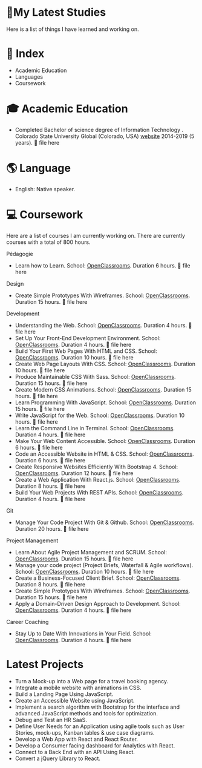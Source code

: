 #  🎒My Latest Studies

  Here is a list of things I have learned and working on. 




# 📄 Index

- Academic Education
- Languages 
- Coursework





# 🎓 Academic Education

- Completed Bachelor of science degree of Information Technology . Colorado State University Global (Colorado, USA) [website][1] 2014-2019 (5 years). 📎 file here




[1]:https://csuglobal.edu/ "website"


# 🌎 Language

- English: Native speaker. 



# 💻 Coursework 
  Here are a list of courses I am currently working on. There are currently  courses with a total of 800 hours.

Pédagogie
- Learn how to Learn. School: [OpenClassrooms][2]. Duration 6 hours. 📎 file here

Design
- Create Simple Prototypes With Wireframes. School: [OpenClassrooms][2]. Duration 15 hours. 📎 file here

Development
- Understanding the Web. School: [OpenClassrooms][2]. Duration 4 hours. 📎 file here
- Set Up Your Front-End Development Environment. School: [OpenClassrooms][2]. Duration 4 hours. 📎 file here
- Build Your First Web Pages With HTML and CSS. School: [OpenClassrooms][2]. Duration 10 hours. 📎 file here
- Create Web Page Layouts With CSS. School: [OpenClassrooms][2]. Duration 10 hours. 📎 file here
- Produce Maintainable CSS With Sass. School: [OpenClassrooms][2]. Duration 15 hours. 📎 file here
- Create Modern CSS Animations. School: [OpenClassrooms][2]. Duration 15 hours. 📎 file here
- Learn Programming With JavaScript. School: [OpenClassrooms][2]. Duration 15 hours. 📎 file here
- Write JavaScript for the Web. School: [OpenClassrooms][2]. Duration 10 hours. 📎 file here
- Learn the Command Line in Terminal. School: [OpenClassrooms][2]. Duration 4 hours. 📎 file here
- Make Your Web Content Accessible. School: [OpenClassrooms][2]. Duration 6 hours. 📎 file here
- Code an Accessible Website in HTML & CSS. School: [OpenClassrooms][2]. Duration 6 hours. 📎 file here
- Create Responsive Websites Efficiently With Bootstrap 4. School: [OpenClassrooms][2]. Duration 12 hours. 📎 file here
- Create a Web Application With React.js. School: [OpenClassrooms][2]. Duration 8 hours. 📎 file here
- Build Your Web Projects With REST APIs. School: [OpenClassrooms][2]. Duration 4 hours. 📎 file here



Git
- Manage Your Code Project With Git & Github. School: [OpenClassrooms][2]. Duration 20 hours. 📎 file here

Project Management 
- Learn About Agile Project Management and SCRUM. School: [OpenClassrooms][2]. Duration 15 hours. 📎 file here
- Manage your code project (Project Briefs, Waterfall & Agile workflows). School: [OpenClassrooms][2]. Duration 10 hours. 📎 file here
- Create a Business-Focused Client Brief. School: [OpenClassrooms][2]. Duration 8 hours. 📎 file here
- Create Simple Prototypes With Wireframes. School: [OpenClassrooms][2]. Duration 15 hours. 📎 file here
- Apply a Domain-Driven Design Approach to Development. School: [OpenClassrooms][2]. Duration 4 hours. 📎 file here



Career Coaching
- Stay Up to Date With Innovations in Your Field. School: [OpenClassrooms][2]. Duration 4 hours. 📎 file here


[2]:https://openclassrooms.com/ "OpenClassrooms"


# Latest Projects

- Turn a Mock-up into a Web page for a travel booking agency. 
- Integrate a mobile website with animations in CSS.
- Build a Landing Page Using JavaScript.
- Create an Accessible Website using JavaScript.
- Implement a search algorithm with Bootstrap for the interface and advanced JavaScript methods and tools for optimization.
- Debug and Test an HR SaaS. 
- Define User Needs for an Application using agile tools such as User Stories, mock-ups, Kanban tables & use case diagrams.
- Develop a Web App with React and React Router. 
- Develop a Consumer facing dashboard for Analytics with React.
- Connect to a Back End with an API Using React.
- Convert a jQuery Library to React.

